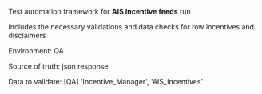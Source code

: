 <p>Test automation framework for <b>AIS incentive feeds</b> run </p>
<p>Includes the necessary validations and data checks for row incentives and disclaimers</p> 

<p>Environment: QA</p>
<p>Source of truth: json response </p>
<p>Data to validate: [QA] 'Incentive_Manager', 'AIS_Incentives'</p>